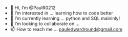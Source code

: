 - 👋 Hi, I’m @PaulR0212
- 👀 I’m interested in ... learning how to code better
- 🌱 I’m currently learning ... python and SQL maininly!
- 💞️ I’m looking to collaborate on ...
- 📫 How to reach me ... pauledwardround@gmail.com

<!---
PaulR0212/PaulR0212 is a ✨ special ✨ repository because its `README.md` (this file) appears on your GitHub profile.
You can click the Preview link to take a look at your changes.
--->
